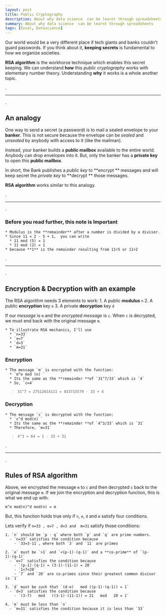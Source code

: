 ```yaml
---
layout: post
title: Public Cryptography
description: About why data science  can be learnt through spreadsheets
summary: About why data science  can be learnt through spreadsheets
tags: [Excel, Datascience]
---
```


Our world would be a very different place if tech giants and banks couldn't guard passwords. If you think about it, **keeping secrets** is fundamental to how we organize societies.

**RSA algorithm** is the workhorse technique which enables this secret keeping. We can understand **how** this *public cryptography* works with elementary number theory. Understanding **why** it works is a whole another topic.

.

___

.


## An analogy

One way to send a secret (a password) is to mail a sealed envelope to your **banker**. This is not secure because the envelope can be *sealed* and *unsealed* by anybody with access to it (like the mailman).

Instead, your banker builds a **public mailbox** available to the entire world. Anybody can drop envelopes into it. But, only the banker has a **private key** to open this **public mailbox**.

In short, the Bank publishes a *public key* to **encrypt ** messages and will keep secret the *private key* to **decrypt ** those messages.

**RSA algorithm** works similar to this analogy.


.

___

.



### Before you read further, this note is Important

    * Modulus is the **remainder** after a number is divided by a divisor.
    * Since 11 = 2 · 5 + 1,  you can write 
      * 11 mod (5) = 1
      * 11 mod (2) = 1 
    * because **1** is the remainder resulting from 11÷5 or 11÷2


.

___

.



## Encryption & Decryption with an example

The RSA algorithm needs 3 elements to work:
    1. A public **modulus** `n`
    2. A public **encryption** key `e`
    3. A private **decryption** key `d`

If our *message* is `m` and the *encrypted message* is `c`. When `c` is decrypted, we must end back with the original message `m`.

    * To illustrate RSA mechanics, I'll use 
      * `n=33`
      * `e=7`
      * `d=3`
      * `m=31`

### Encryption
    * The message `m` is encrypted with the function: 
      * `m^e mod (n) `
      * Its the same as the **remainder **of `31^7/33` which is `4`
      * So, `c=4`

> `31^7 = 27512614111 = 833715579 · 33 + 4 `


### Decryption
    * The message `c` is decrypted with the function: 
      * `c^d mod(n) `
      * Its the same as the **remainder **of `4^3/33` which is `31`
      * Therefore, `m=31`

> `4^3 = 64 = 1 · 33 + 31 `


.

___

.


## Rules of RSA algorithm

Above, we encrypted the message `m` to `c` and then decrypted `c` back to the original message `m`. If we join the encryption and decryption function, this is what we end up with:

`m^e mod(n)^d mod(n) = m`

But, this function holds true only if `n`, `e`, `d` and `m` satisfy four conditions.

Lets verify if `n=33 , e=7 , d=3 and  m=31`  satisfy those conditions:

    1. `n` should be `p · q` where both `p` and `q` are prime numbers.
      - `n=33` satisfies the condition because
        - `33=3·11`, where both `3` and `11` are primes

    2. `e` must be `>1` and `<(p-1)·(q-1)` and a **co-prime** of `(p-1)·(q-1)` 
      - `e=7` satisfies the condition because
        - `(p-1)·(q-1) = (3-1)·(11-1) = 20`
        - `1<7<20`
        - `7` and `20` are co-primes since their greatest common divisor is `1`

    3. `d` must be such that `(d·e)   mod ((p-1)·(q-1)) = 1`
      - `d=3` satisfies the condition because
        - `(3·7)   mod   ((3-1)·(11-1)) = 21   mod   20 = 1`

    4. `m` must be less than `n`
      - `m=31` satisfies the condition because it is less than `33`
